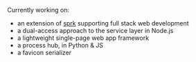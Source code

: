 Currently working on:

- an extension of [sprk](https://github.com/barcek/sprk) supporting full stack web development
- a dual-access approach to the service layer in Node.js
- a lightweight single-page web app framework
- a process hub, in Python & JS
- a favicon serializer 
